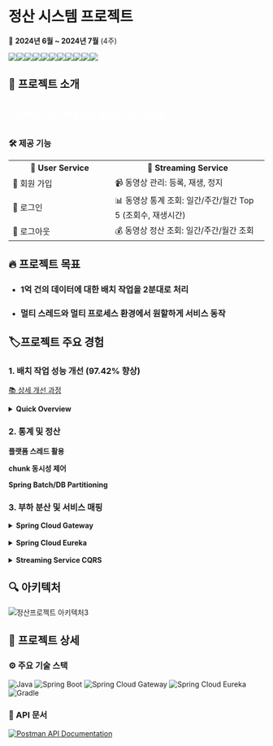 # 정산 시스템 프로젝트

📅 **2024년 6월 ~ 2024년 7월** (4주)

<img src="https://img.shields.io/badge/Spring Boot-6DB33F?style=for-the-badge&logo=Spring Boot&logoColor=white"><img src="https://img.shields.io/badge/Spring%20Batch-6DB33F?style=for-the-badge&logo=spring&logoColor=white"><img src="https://img.shields.io/badge/Spring Cloud-6DB33F?style=for-the-badge&logo= &logoColor=white"><img src="https://img.shields.io/badge/Spring Security-6DB33F?style=for-the-badge&logo=Spring Security&logoColor=white"><img src="https://img.shields.io/badge/JPA-59666C?style=for-the-badge&logo=Hibernate&logoColor=white"><img src="https://img.shields.io/badge/QueryDSL-0769AD?style=for-the-badge&logo=Java&logoColor=white"><img src="https://img.shields.io/badge/MySQL-4479A1?style=for-the-badge&logo=MySQL&logoColor=white"><img src="https://img.shields.io/badge/Docker-2496ED?style=for-the-badge&logo=Docker&logoColor=white"><img src="https://img.shields.io/badge/Prometheus-E6522C?style=for-the-badge&logo=Prometheus&logoColor=white"><img src="https://img.shields.io/badge/Grafana-F46800?style=for-the-badge&logo=Grafana&logoColor=white"><img src="https://img.shields.io/badge/GitHub Actions-2088FF?style=for-the-badge&logo=GitHub Actions&logoColor=white">


## 📌 프로젝트 소개


  <h3  style="font-weight: bold; color: white; padding: 10px;">
    ️ 대용량 시청기록에 대한 통계 및 정산 시스템 
  </h3>


### 🛠️ 제공 기능

<table style="width: 100%;">
  <tr>
    <th style="width: 40%;">👥 User Service</th>
    <th style="width: 60%;">🎥 Streaming Service</th>
  </tr>
  <tr>
    <td>👤 회원 가입</td>
    <td>📹 동영상 관리: 등록, 재생, 정지</td>
  </tr>
  <tr>
    <td>🔐 로그인</td>
    <td>📊 동영상 통계 조회: 일간/주간/월간 Top 5 (조회수, 재생시간)</td>
  </tr>
  <tr>
    <td>🚪 로그아웃</td>
    <td>💰 동영상 정산 조회: 일간/주간/월간 조회</td>
  </tr>
</table>

## 🔥 프로젝트 목표
-  ### 1억 건의 데이터에 대한 배치 작업을 2분대로 처리
- ### 멀티 스레드와 멀티 프로세스 환경에서 원할하게 서비스 동작

## 🏷️프로젝트 주요 경험 

### 1. 배치 작업 성능 개선 (97.42% 향상)
[📚 상세 개선 과정](https://www.notion.so/9e7b94b212764f31b2f76cc9dc8a7a8f)

<details>
<summary><strong>Quick Overview</strong></summary>

### 📊 최종 성능
✅ **1억 건 기준 실측 결과: 2m3s895ms**

### 📈 성능 개선 추이

| 단계 | 데이터 규모 | 처리 시간 | 개선율 |
|------|------------|-----------|--------|
| 최적화 전 | 5천만 건 | 40분+ | - |
| 1차 최적화 | 5천만 건 | 37분 12초 | 7%+ ↓ |
| 2차 최적화 | 5천만 건 | 10분 40초 | 73.33% ↓ |
| 3차 최적화 | 5천만 건 | 1분 1초 (추정)* | 97.42% ↓ |

*3차 최적화 결과는 1억 건 기준 실측치를 바탕으로 5천만 건에 대해 선형적으로 추정한 값입니다.

### 🚀 주요 개선 포인트
1. **1차 최적화**: Spring Batch 파티셔닝 도입, Chunk 크기 최적화
2. **2차 최적화**: 데이터베이스 인덱싱, 쿼리 최적화
3. **3차 최적화**: JPA 제거, JDBC 직접 사용, 벌크 연산 적용

</details>



### 2. 통계 및 정산 
**플랫폼 스레드 활용**

**chunk 동시성 제어**

**Spring Batch/DB Partitioning**

### 3. 부하 분산 및 서비스 매핑 
<details>
<summary><b>Spring Cloud Gateway</b></summary>
<ul>
<li>중앙 집중식 인증 및 권한 부여, JWT 토큰 검증</li>
<li>로드 밸런싱: 라운드 로빈 방식으로 트래픽 분산</li>
</ul>
</details>

<br>

<details>
<summary><b>Spring Cloud Eureka</b></summary>
<ul>
<li>Eureka 서비스 ID를 활용한 자동 서비스 매핑
<ul>
<li>Eureka에 등록된 서비스 ID를 활용하여 요청을 자동으로 해당 서비스로 매핑</li>
<li>streaming-service 멀티 프로세스를 동일한 serviceId로 매핑하여 효율적인 부하 분산</li>
</ul>
</li>
<li>Eureka Server를 통한 서비스 디스커버리
<ul>
<li>서비스 자동 등록 및 검색</li>
<li>서비스 헬스 체크 및 실시간 상태 모니터링</li>
</ul>
</li>
</ul>
</details>

<br>

<details>
<summary><b>Streaming Service CQRS</b></summary>
<ul>
<li>CQRS (Command Query Responsibility Segregation) 패턴 적용
<ul>
<li>명령(쓰기 작업)과 조회(읽기 작업)의 책임 분리</li>
</ul>
</li>
<li>DB Main-Replica 구조 구현
<ul>
<li>Main DB: 쓰기 작업 전담, 데이터 일관성 보장</li>
<li>Replica DB: 읽기 작업 전담, 조회 성능 최적화</li>
<li>DB 간 ROW단위 실시간 동기화로 데이터 정합성 유지</li>
</ul>
</li>
<li>트래픽 분산 및 가용성 향상
<ul>
<li>읽기 작업의 부하를 Replica DB로 분산</li>
</ul>
</li>
</ul>
</details>


## 🔍 아키텍처
![정산프로젝트 아키텍처3](https://github.com/user-attachments/assets/e8a2cd35-44b2-4e3d-aacc-69beb6342018)

## 📃 프로젝트 상세

### ⚙️️ 주요 기술 스택

![Java](https://img.shields.io/badge/Java-21-007396?style=flat-square&logo=java&logoColor=white)
![Spring Boot](https://img.shields.io/badge/Spring%20Boot-3.3.1-6DB33F?style=flat-square&logo=spring-boot&logoColor=white)
![Spring Cloud Gateway](https://img.shields.io/badge/Spring%20Cloud%20Gateway-4.1.4-6DB33F?style=flat-square&logo=spring&logoColor=white)
![Spring Cloud Eureka](https://img.shields.io/badge/Spring%20Cloud%20Eureka-4.1.2-6DB33F?style=flat-square&logo=spring&logoColor=white)
![Gradle](https://img.shields.io/badge/Gradle-8.8-02303A?style=flat-square&logo=gradle&logoColor=white)

### 📘 API 문서

[![Postman API Documentation](https://img.shields.io/badge/Postman-API%20Documentation-orange?style=for-the-badge&logo=postman)](https://documenter.getpostman.com/view/27591971/2sA3XWdKBy)

